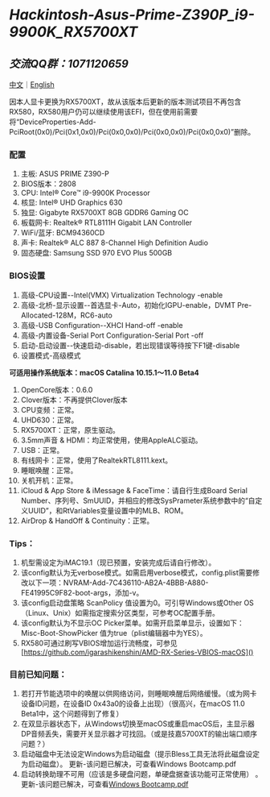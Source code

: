 # *Hackintosh-Asus-Prime-Z390P_i9-9900K_RX5700XT*

## *交流QQ群：1071120659*

[中文](https://github.com/igarashikenshin/Hackintosh-Asus-Prime-Z390P_i9-9900K_RX5700XT/blob/master/README.md)｜[English](https://github.com/igarashikenshin/Hackintosh-Asus-Prime-Z390P_i9-9900K_RX5700XT/blob/master/README-EN.md)

因本人显卡更换为RX5700XT，故从该版本后更新的版本测试项目不再包含RX580，RX580用户仍可以继续使用该EFI，但在使用前需要将“DeviceProperties-Add-PciRoot(0x0)/Pci(0x1,0x0)/Pci(0x0,0x0)/Pci(0x0,0x0)/Pci(0x0,0x0)”删除。

### 配置
1. 主板: ASUS PRIME Z390-P
1. BIOS版本：2808
1. CPU: Intel® Core™ i9-9900K Processor
1. 核显: Intel® UHD Graphics 630
1. 独显: Gigabyte RX5700XT 8GB GDDR6 Gaming OC
1. 板载网卡: Realtek® RTL8111H Gigabit LAN Controller
1. WiFi/蓝牙: BCM94360CD
1. 声卡: Realtek® ALC 887 8-Channel High Definition Audio
1. 固态硬盘: Samsung SSD 970 EVO Plus 500GB

### BIOS设置
1. 高级-CPU设置--Intel(VMX) Virtualization Technology -enable
1. 高级-北桥-显示设置--首选显卡-Auto，初始化IGPU-enable，DVMT Pre-Allocated-128M，RC6-auto
1. 高级-USB Configuration--XHCI Hand-off -enable
1. 高级-内置设备-Serial Port Configuration-Serial Port -off
1. 启动-启动设置--快速启动-disable，若出现错误等待按下F1键-disable
1. 设置模式-高级模式

**可适用操作系统版本：macOS Catalina 10.15.1～11.0 Beta4**

1. OpenCore版本：0.6.0
1. Clover版本：不再提供Clover版本
1. CPU变频：正常。
1. UHD630：正常。
1. RX5700XT：正常，原生驱动。
1. 3.5mm声音 & HDMI：均正常使用，使用AppleALC驱动。
1. USB：正常。
1. 有线网卡：正常，使用了RealtekRTL8111.kext。
1. 睡眠唤醒：正常。
1. 关机开机：正常。
1. iCloud & App Store & iMessage & FaceTime：请自行生成Board Serial Number、序列号、SmUUID，并相应的修改SysPrameter系统参数中的“自定义UUID”，和RtVariables变量设置中的MLB、ROM。
1. AirDrop & HandOff & Continuity：正常。


### Tips：

1. 机型需设定为iMAC19.1（现已预置，安装完成后请自行修改）。
1. 该config默认为无verbose模式。如需启用verbose模式，config.plist需要修改以下一项：NVRAM-Add-7C436110-AB2A-4BBB-A880-FE41995C9F82-boot-args，添加-v。
1. 该config启动盘策略 ScanPolicy 值设置为0。可引导Windows或Other OS（Linux、Unix）如需指定搜索分区类型，可参考OC配置手册。
1. 该config默认为不显示OC Picker菜单。如需开启菜单显示，设置如下：Misc-Boot-ShowPicker 值为true（plist编辑器中为YES）。
1. RX580可通过刷写VBIOS增加运行流畅度，可参见[https://github.com/igarashikenshin/AMD-RX-Series-VBIOS-macOS]()

### 目前已知问题：

1. 若打开节能选项中的唤醒以供网络访问，则睡眠唤醒后网络缓慢。（或为网卡设备ID问题，在设备ID 0x43a0的设备上出现）（很高兴，在macOS 11.0 Beta1中，这个问题得到了修复）
1. 在双显示器状态下，从Windows切换至macOS或重启macOS后，主显示器DP音频丢失，需要开关显示器才可找回。（或是技嘉5700XT的输出端口顺序问题？）
1. 启动磁盘中无法设定Windows为启动磁盘（提示Bless工具无法将此磁盘设定为启动磁盘）。 更新-该问题已解决，可查看Windows Bootcamp.pdf
1. 启动转换助理不可用（应该是多硬盘问题，单硬盘据查该功能可正常使用） 。更新-该问题已解决，可查看[Windows Bootcamp.pdf](https://github.com/igarashikenshin/Hackintosh-Asus-Prime-Z390P_i9-9900K_RX5700XT/blob/master/Boot%20Camp%E6%95%99%E7%A8%8B/Windows%20Bootcamp.pdf)

